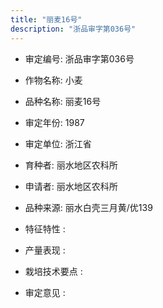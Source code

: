 ```yaml
---
title: "丽麦16号"
description: "浙品审字第036号"
---
```

* 审定编号:  浙品审字第036号

*  作物名称:  小麦

*  品种名称:  丽麦16号

*  审定年份:  1987

*  审定单位:  浙江省

* 育种者:  丽水地区农科所

*  申请者:  丽水地区农科所

*  品种来源:  丽水白壳三月黄/优139

*  特征特性 : 

 
*  产量表现 : 


*  栽培技术要点 : 


*  审定意见 : 

